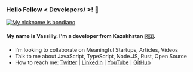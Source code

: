 ### Hello Fellow < Developers/ >! 👋
<a href="https://mynickname.com/bondiano"><img src="https://mynickname.com/img.php?nick=bondiano&sert=26&text=t4" alt="My nickname is bondiano" /></a>
#### My name is Vassiliy. I'm a developer from Kazakhstan 🇰🇿.

- I’m looking to collaborate on Meaningful Startups, Articles, Videos
- Talk to me about JavaScript, TypeScript, Node.JS, Rust, Open Source
- How to reach me: [Twitter](https://twitter.com/b0ndiano) | [LinkedIn](https://www.linkedin.com/in/bondiano/) | [YouTube](https://www.youtube.com/channel/UC6J0C61BITjwaIaXXfhwGrg) | [GitHub](https://github.com/bondiano)
